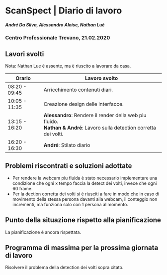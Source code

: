 # ScanSpect | Diario di lavoro
##### André Da Silva, Alessandro Aloise, Nathan Luè
### Centro Professionale Trevano, 21.02.2020

## Lavori svolti

Nota: Nathan Lue è assente, ma è riuscito a lavorare da casa.


|Orario        |Lavoro svolto                           |
|--------------|----------------------------------------|
|08:20 - 09:45 | Arricchimento contenuti diari.          |
|10:05 - 11:35 | Creazione design delle interfacce.      |
|13:15 - 16:20 | <b>Alessandro</b>: Rendere il render della web piu fluido.<br><b>Nathan & André</b>: Lavoro sulla detection corretta dei volti. |
|16:20 - 16:30 | <b>André</b>: Stilato diario  |

##  Problemi riscontrati e soluzioni adottate

- Per rendere la webcam piu fluida è stato necessario implementare una condizione che ogni x tempo faccia la detect dei volti, invece che ogni 60 frame.
- Per la dection corretta dei volti si è riusciti a fare in modo che in caso di movimento della stessa persona davanti alla webcam, il conteggio non incrementi, ma funziona solo con 1 persona al momento.

##  Punto della situazione rispetto alla pianificazione

La pianificazione è ancora rispettata.

## Programma di massima per la prossima giornata di lavoro

Risolvere il problema della detection dei volti sopra citato.
